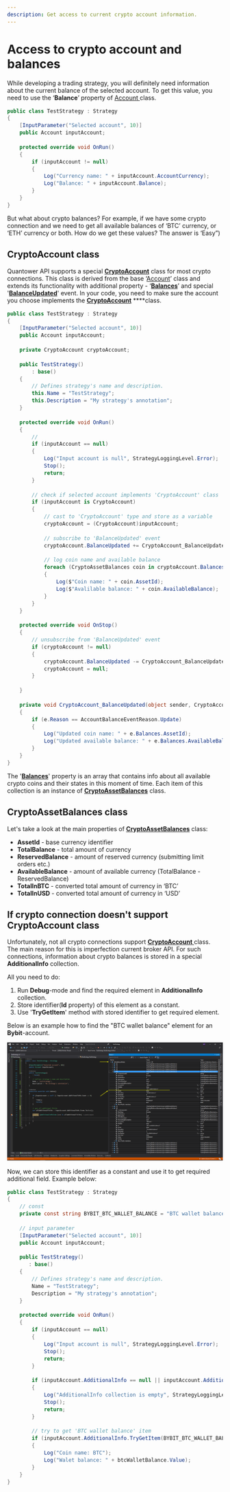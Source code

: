 ```yaml
---
description: Get access to current crypto account information.
---
```


# Access to crypto account and balances

While developing a trading strategy, you will definitely need information about the current balance of the selected account. To get this value, you need to use the ‘**Balance**’ property of [Account ](https://api.quantower.com/docs/TradingPlatform.BusinessLayer.Account.html)class. 

```csharp
public class TestStrategy : Strategy
{
    [InputParameter("Selected account", 10)]
    public Account inputAccount;
          
    protected override void OnRun()
    {
        if (inputAccount != null)
        {
            Log("Currency name: " + inputAccount.AccountCurrency);
            Log("Balance: " + inputAccount.Balance);
        }
    }
}
```

But what about crypto balances? For example, if we have some crypto connection and we need to get all available balances of ‘BTC’ currency, or ‘ETH’ currency or both. How do we get these values? The answer is ‘Easy”\)

## **CryptoAccount class**

Quantower API supports a special [**CryptoAccount**](https://api.quantower.com/docs/TradingPlatform.BusinessLayer.CryptoAccount.html) class for most crypto connections.  This class is derived from the base ‘[Account](https://api.quantower.com/docs/TradingPlatform.BusinessLayer.Account.html)’ class and extends its functionality with additional property - ‘[**Balances**](https://api.quantower.com/docs/TradingPlatform.BusinessLayer.CryptoAccount.html#TradingPlatform_BusinessLayer_CryptoAccount_Balances)’ and special '[**BalanceUpdated**](https://api.quantower.com/docs/TradingPlatform.BusinessLayer.CryptoAccount.html#TradingPlatform_BusinessLayer_CryptoAccount_BalanceUpdated)' event. In your code, you need to make sure the account you choose implements the [**CryptoAccount**](https://api.quantower.com/docs/TradingPlatform.BusinessLayer.CryptoAccount.html) ****class.

```csharp
public class TestStrategy : Strategy
{
    [InputParameter("Selected account", 10)]
    public Account inputAccount;
    
    private CryptoAccount cryptoAccount;
               
    public TestStrategy()
        : base()
    {
        // Defines strategy's name and description.
        this.Name = "TestStrategy";
        this.Description = "My strategy's annotation";
    }
         
    protected override void OnRun()
    {
        // 
        if (inputAccount == null)
        {
            Log("Input account is null", StrategyLoggingLevel.Error); 
            Stop();
            return;
        }
    
        // check if selected account implements 'CryptoAccount' class
        if (inputAccount is CryptoAccount)
        {
            // cast to 'CryptoAccount' type and store as a variable
            cryptoAccount = (CryptoAccount)inputAccount;
            
            // subscribe to 'BalanceUpdated' event
            cryptoAccount.BalanceUpdated += CryptoAccount_BalanceUpdated;
            
            // log coin name and available balance
            foreach (CryptoAssetBalances coin in cryptoAccount.Balances)
            {
                Log($"Coin name: " + coin.AssetId);
                Log($"Avalilable balance: " + coin.AvailableBalance);
            }
        }
    }
    
    protected override void OnStop()
    {
        // unsubscribe from 'BalanceUpdated' event
        if (cryptoAccount != null)
        {
            cryptoAccount.BalanceUpdated -= CryptoAccount_BalanceUpdated;
            cryptoAccount = null;
        }
        
    }
    
    private void CryptoAccount_BalanceUpdated(object sender, CryptoAccountEventArgs e)
    {
        if (e.Reason == AccountBalanceEventReason.Update)
        {
            Log("Updated coin name: " + e.Balances.AssetId);
            Log("Updated available balance: " + e.Balances.AvailableBalance);
        }
    }
}
```

The '[**Balances**](https://api.quantower.com/docs/TradingPlatform.BusinessLayer.CryptoAccount.html#TradingPlatform_BusinessLayer_CryptoAccount_Balances)' property is an array that contains info about all available crypto coins and their states in this moment of time. Each item of this collection is an instance of [**CryptoAssetBalances**](https://api.quantower.com/docs/TradingPlatform.BusinessLayer.CryptoAssetBalances.html) class.

## CryptoAssetBalances class

Let's take a look at the main properties of [**CryptoAssetBalances**](https://api.quantower.com/docs/TradingPlatform.BusinessLayer.CryptoAssetBalances.html) class:

* **AssetId** - base currency identifier
* **TotalBalance** - total amount of currency
* **ReservedBalance** - amount of reserved currency \(submitting limit orders etc.\)
* **AvailableBalance** - amount of available currency \(TotalBalance - ReservedBalance\)
* **TotalInBTC** - converted total amount of currency in ‘BTC’
* **TotalInUSD** - converted total amount of currency in ‘USD’

## If crypto connection doesn't support CryptoAccount class

Unfortunately, not all crypto connections support [**CryptoAccount** ](https://api.quantower.com/docs/TradingPlatform.BusinessLayer.CryptoAccount.html)class. The main reason for this is imperfection current broker API. For such connections, information about crypto balances is stored in a special **AdditionalInfo** collection.

All you need to do:

1. Run **Debug**-mode and find the required element in **AdditionalInfo** collection.
2. Store identifier\(**Id** property\) of this element as a constant. 
3. Use '**TryGetItem**' method with stored identifier to get required element.

Below is an example how to find the "BTC wallet balance" element for an **Bybit**-account.

![](../.gitbook/assets/debug_additional_fields.png)

Now, we can store this identifier as a constant and use it to get required additional field. Example below:

```csharp
public class TestStrategy : Strategy
{
    // const
    private const string BYBIT_BTC_WALLET_BALANCE = "BTC wallet balance";
    
    // input parameter
    [InputParameter("Selected account", 10)]
    public Account inputAccount;
    
    public TestStrategy()
       : base()
    {
        // Defines strategy's name and description.
        Name = "TestStrategy";
        Description = "My strategy's annotation";
    }
    
    protected override void OnRun()
    {
        if (inputAccount == null)
        {
            Log("Input account is null", StrategyLoggingLevel.Error);
            Stop();
            return;
        }
        
        if (inputAccount.AdditionalInfo == null || inputAccount.AdditionalInfo.Count == 0)
        {
            Log("AdditionalInfo collection is empty", StrategyLoggingLevel.Error);
            Stop();
            return;
        }
        
        // try to get 'BTC wallet balance' item       
        if (inputAccount.AdditionalInfo.TryGetItem(BYBIT_BTC_WALLET_BALANCE, out AdditionalInfoItem btcWalletBalance))
        {
            Log("Coin name: BTC");
            Log("Walet balance: " + btcWalletBalance.Value);
        }
    }
}
```

